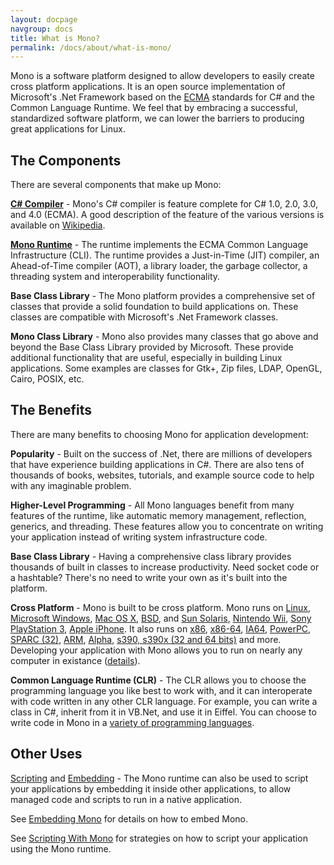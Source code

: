 ```yaml
---
layout: docpage
navgroup: docs
title: What is Mono?
permalink: /docs/about/what-is-mono/
---
```


Mono is a software platform designed to allow developers to easily create cross platform applications. It is an open source implementation of Microsoft's .Net Framework based on the [ECMA]({{site.github.url}}/old_site/ECMA "ECMA") standards for C\# and the Common Language Runtime. We feel that by embracing a successful, standardized software platform, we can lower the barriers to producing great applications for Linux.

The Components
--------------

There are several components that make up Mono:

**[C\# Compiler]({{site.github.url}}/old_site/CSharp_Compiler "CSharp Compiler")** - Mono's C\# compiler is feature complete for C\# 1.0, 2.0, 3.0, and 4.0 (ECMA). A good description of the feature of the various versions is available on [Wikipedia](http://en.wikipedia.org/wiki/C_Sharp_%28programming_language%29#Versions).

**[Mono Runtime]({{site.github.url}}/old_site/Mono:Runtime "Mono:Runtime")** - The runtime implements the ECMA Common Language Infrastructure (CLI). The runtime provides a Just-in-Time (JIT) compiler, an Ahead-of-Time compiler (AOT), a library loader, the garbage collector, a threading system and interoperability functionality.

**Base Class Library** - The Mono platform provides a comprehensive set of classes that provide a solid foundation to build applications on. These classes are compatible with Microsoft's .Net Framework classes.

**Mono Class Library** - Mono also provides many classes that go above and beyond the Base Class Library provided by Microsoft. These provide additional functionality that are useful, especially in building Linux applications. Some examples are classes for Gtk+, Zip files, LDAP, OpenGL, Cairo, POSIX, etc.

The Benefits
------------

There are many benefits to choosing Mono for application development:

**Popularity** - Built on the success of .Net, there are millions of developers that have experience building applications in C\#. There are also tens of thousands of books, websites, tutorials, and example source code to help with any imaginable problem.

**Higher-Level Programming** - All Mono languages benefit from many features of the runtime, like automatic memory management, reflection, generics, and threading. These features allow you to concentrate on writing your application instead of writing system infrastructure code.

**Base Class Library** - Having a comprehensive class library provides thousands of built in classes to increase productivity. Need socket code or a hashtable? There's no need to write your own as it's built into the platform.

**Cross Platform** - Mono is built to be cross platform. Mono runs on [Linux]({{site.github.url}}/old_site/Mono:Linux "Mono:Linux"), [Microsoft Windows]({{site.github.url}}/old_site/Using_Mono_on_Windows), [Mac OS X]({{site.github.url}}/old_site/Mono:OSX "Mono:OSX"), [BSD]({{site.github.url}}/old_site/Mono:BSD "Mono:BSD"), and [Sun Solaris]({{site.github.url}}/old_site/Mono:Solaris "Mono:Solaris"), [Nintendo Wii]({{site.github.url}}/old_site/Mono:Wii "Mono:Wii"), [Sony PlayStation 3]({{site.github.url}}/old_site/Mono:PlayStation3 "Mono:PlayStation3"), [Apple iPhone]({{site.github.url}}/old_site/Mono:Iphone "Mono:Iphone"). It also runs on [x86]({{site.github.url}}/old_site/Mono:X86 "Mono:X86"), [x86-64]({{site.github.url}}/old_site/Mono:AMD64 "Mono:AMD64"), [IA64]({{site.github.url}}/old_site/Mono:IA64 "Mono:IA64"), [PowerPC]({{site.github.url}}/old_site/Mono:PowerPC "Mono:PowerPC"), [SPARC (32)]({{site.github.url}}/old_site/Mono:SPARC "Mono:SPARC"), [ARM]({{site.github.url}}/old_site/Mono:ARM "Mono:ARM"), [Alpha](/index.php?title=Mono:Alpha&action=edit&redlink=1 "Mono:Alpha (page does not exist)"), [s390, s390x (32 and 64 bits)]({{site.github.url}}/old_site/Mono:S390 "Mono:S390") and more. Developing your application with Mono allows you to run on nearly any computer in existance ([details](/index.php?title=Platforms&action=edit&redlink=1 "Platforms (page does not exist)")).

**Common Language Runtime (CLR)** - The CLR allows you to choose the programming language you like best to work with, and it can interoperate with code written in any other CLR language. For example, you can write a class in C\#, inherit from it in VB.Net, and use it in Eiffel. You can choose to write code in Mono in a [variety of programming languages]({{site.github.url}}/old_site/Languages "Languages").

Other Uses
----------

[Scripting]({{site.github.url}}/old_site/Scripting_With_Mono "Scripting With Mono") and [Embedding]({{site.github.url}}/old_site/Embedding_Mono "Embedding Mono") - The Mono runtime can also be used to script your applications by embedding it inside other applications, to allow managed code and scripts to run in a native application.

See [Embedding Mono]({{site.github.url}}/old_site/Embedding_Mono "Embedding Mono") for details on how to embed Mono.

See [Scripting With Mono]({{site.github.url}}/old_site/Scripting_With_Mono "Scripting With Mono") for strategies on how to script your application using the Mono runtime.

